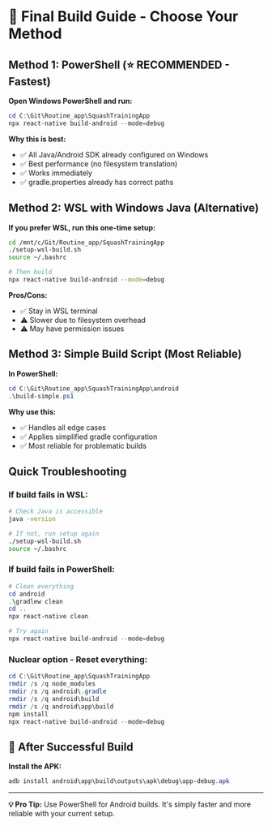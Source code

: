 # 🚀 Final Build Guide - Choose Your Method

## Method 1: PowerShell (⭐ RECOMMENDED - Fastest)

**Open Windows PowerShell and run:**

```powershell
cd C:\Git\Routine_app\SquashTrainingApp
npx react-native build-android --mode=debug
```

**Why this is best:**
- ✅ All Java/Android SDK already configured on Windows
- ✅ Best performance (no filesystem translation)
- ✅ Works immediately
- ✅ gradle.properties already has correct paths

## Method 2: WSL with Windows Java (Alternative)

**If you prefer WSL, run this one-time setup:**

```bash
cd /mnt/c/Git/Routine_app/SquashTrainingApp
./setup-wsl-build.sh
source ~/.bashrc

# Then build
npx react-native build-android --mode=debug
```

**Pros/Cons:**
- ✅ Stay in WSL terminal
- ⚠️ Slower due to filesystem overhead
- ⚠️ May have permission issues

## Method 3: Simple Build Script (Most Reliable)

**In PowerShell:**

```powershell
cd C:\Git\Routine_app\SquashTrainingApp\android
.\build-simple.ps1
```

**Why use this:**
- ✅ Handles all edge cases
- ✅ Applies simplified gradle configuration
- ✅ Most reliable for problematic builds

## Quick Troubleshooting

### If build fails in WSL:
```bash
# Check Java is accessible
java -version

# If not, run setup again
./setup-wsl-build.sh
source ~/.bashrc
```

### If build fails in PowerShell:
```powershell
# Clean everything
cd android
.\gradlew clean
cd ..
npx react-native clean

# Try again
npx react-native build-android --mode=debug
```

### Nuclear option - Reset everything:
```powershell
cd C:\Git\Routine_app\SquashTrainingApp
rmdir /s /q node_modules
rmdir /s /q android\.gradle
rmdir /s /q android\build
rmdir /s /q android\app\build
npm install
npx react-native build-android --mode=debug
```

## 📱 After Successful Build

**Install the APK:**
```powershell
adb install android\app\build\outputs\apk\debug\app-debug.apk
```

---

**💡 Pro Tip:** Use PowerShell for Android builds. It's simply faster and more reliable with your current setup.